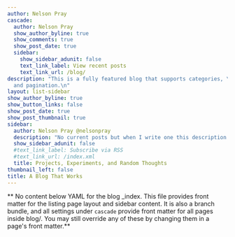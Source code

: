 ```yaml
---
author: Nelson Pray
cascade:
  author: Nelson Pray
  show_author_byline: true
  show_comments: true
  show_post_date: true
  sidebar:
    show_sidebar_adunit: false
    text_link_label: View recent posts
    text_link_url: /blog/
description: "This is a fully featured blog that supports categories, \ntags, series,
  and pagination.\n"
layout: list-sidebar
show_author_byline: true
show_button_links: false
show_post_date: true
show_post_thumbnail: true
sidebar:
  author: Nelson Pray @nelsonpray
  description: "No current posts but when I write one this description will be updated as well"
  show_sidebar_adunit: false
  #text_link_label: Subscribe via RSS
  #text_link_url: /index.xml
  title: Projects, Experiments, and Random Thoughts
thumbnail_left: false
title: A Blog That Works
---
```


** No content below YAML for the blog _index. This file provides front matter for the listing page layout and sidebar content. It is also a branch bundle, and all settings under `cascade` provide front matter for all pages inside blog/. You may still override any of these by changing them in a page's front matter.**
